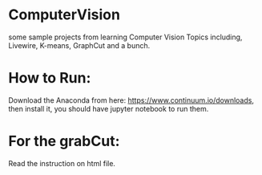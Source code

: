 # ComputerVision
some sample projects from learning Computer Vision
Topics including, Livewire, K-means, GraphCut and a bunch.
# How to Run:
Download the Anaconda from here: https://www.continuum.io/downloads, then install it, you should have jupyter notebook to run them.

# For the grabCut:
Read the instruction on html file.
